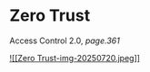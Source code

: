 # Zero Trust
Access Control 2.0, *page.361*

[![[Zero Trust-img-20250720.jpeg]]](https://wentzwu.com/2020/10/21/what-is-zero-trust/)